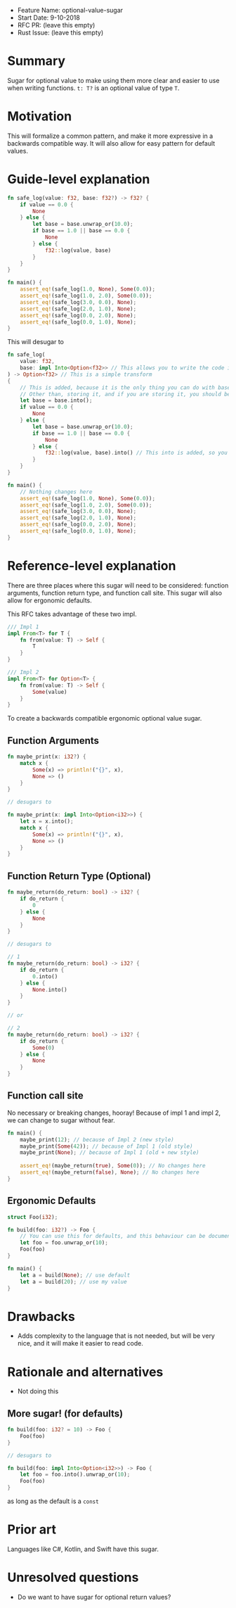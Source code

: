 - Feature Name: optional-value-sugar
- Start Date: 9-10-2018
- RFC PR: (leave this empty)
- Rust Issue: (leave this empty)

# Summary
[summary]: #summary

Sugar for optional value to make using them more clear and easier to use when writing functions. `t: T?` is an optional value of type `T`.

# Motivation
[motivation]: #motivation

This will formalize a common pattern, and make it more expressive in a backwards compatible way. It will also allow for easy pattern for default values.

# Guide-level explanation
[guide-level-explanation]: #guide-level-explanation

```Rust
fn safe_log(value: f32, base: f32?) -> f32? {
    if value == 0.0 {
        None
    } else {
        let base = base.unwrap_or(10.0);
        if base == 1.0 || base == 0.0 {
            None
        } else {
            f32::log(value, base)
        }
    }
}

fn main() {
    assert_eq!(safe_log(1.0, None), Some(0.0));
    assert_eq!(safe_log(1.0, 2.0), Some(0.0));
    assert_eq!(safe_log(3.0, 0.0), None);
    assert_eq!(safe_log(2.0, 1.0), None);
    assert_eq!(safe_log(0.0, 2.0), None);
    assert_eq!(safe_log(0.0, 1.0), None);
}
```

This will desugar to

```Rust
fn safe_log(
    value: f32,
    base: impl Into<Option<f32>> // This allows you to write the code in main, without using Some(...) at the call site
) -> Option<f32> // This is a simple transform
{
    // This is added, because it is the only thing you can do with base.
    // Other than, storing it, and if you are storing it, you should be more explicit about it
    let base = base.into();
    if value == 0.0 {
        None
    } else {
        let base = base.unwrap_or(10.0);
        if base == 1.0 || base == 0.0 {
            None
        } else {
            f32::log(value, base).into() // This into is added, so you can convert into an Option, without writing Some(...), this will also allow other conversions, and that is fine, we could also change to auto wrap the value in a Some
        }
    }
}

fn main() {
    // Nothing changes here
    assert_eq!(safe_log(1.0, None), Some(0.0));
    assert_eq!(safe_log(1.0, 2.0), Some(0.0));
    assert_eq!(safe_log(3.0, 0.0), None);
    assert_eq!(safe_log(2.0, 1.0), None);
    assert_eq!(safe_log(0.0, 2.0), None);
    assert_eq!(safe_log(0.0, 1.0), None);
}
```

# Reference-level explanation
[reference-level-explanation]: #reference-level-explanation

There are three places where this sugar will need to be considered: function arguments, function return type, and function call site. This sugar will also allow for ergonomic defaults.

This RFC takes advantage of these two impl.

```Rust
/// Impl 1
impl From<T> for T {
    fn from(value: T) -> Self {
        T
    }
}

/// Impl 2
impl From<T> for Option<T> {
    fn from(value: T) -> Self {
        Some(value)
    }
}
```
To create a backwards compatible ergonomic optional value sugar.

## Function Arguments

```Rust
fn maybe_print(x: i32?) {
    match x {
        Some(x) => println!("{}", x),
        None => ()
    }
}

// desugars to

fn maybe_print(x: impl Into<Option<i32>>) {
    let x = x.into();
    match x {
        Some(x) => println!("{}", x),
        None => ()
    }
}
```

## Function Return Type (Optional)

```Rust
fn maybe_return(do_return: bool) -> i32? {
    if do_return {
        0
    } else {
        None
    }
}

// desugars to

// 1
fn maybe_return(do_return: bool) -> i32? {
    if do_return {
        0.into()
    } else {
        None.into()
    }
}

// or

// 2
fn maybe_return(do_return: bool) -> i32? {
    if do_return {
        Some(0)
    } else {
        None
    }
}
```

## Function call site

No necessary or breaking changes, hooray! Because of impl 1 and impl 2, we can change to sugar without fear.

```Rust
fn main() {
    maybe_print(12); // because of Impl 2 (new style)
    maybe_print(Some(42)); // because of Impl 1 (old style)
    maybe_print(None); // because of Impl 1 (old + new style)
    
    assert_eq!(maybe_return(true), Some(0)); // No changes here
    assert_eq!(maybe_return(false), None); // No changes here
}
```

## Ergonomic Defaults

```Rust
struct Foo(i32);

fn build(foo: i32?) -> Foo {
    // You can use this for defaults, and this behaviour can be documented
    let foo = foo.unwrap_or(10);
    Foo(foo)
}

fn main() {
    let a = build(None); // use default
    let a = build(20); // use my value
}
```

# Drawbacks
[drawbacks]: #drawbacks

 - Adds complexity to the language that is not needed, but will be very nice, and it will make it easier to read code.

# Rationale and alternatives
[rationale-and-alternatives]: #rationale-and-alternatives

 - Not doing this

## More sugar! (for defaults)

```Rust
fn build(foo: i32? = 10) -> Foo {
    Foo(foo)
}

// desugars to

fn build(foo: impl Into<Option<i32>>) -> Foo {
    let foo = foo.into().unwrap_or(10);
    Foo(foo)
}
```

as long as the default is a `const`

## 

# Prior art
[prior-art]: #prior-art

Languages like C#, Kotlin, and Swift have this sugar.

# Unresolved questions
[unresolved-questions]: #unresolved-questions

 - Do we want to have sugar for optional return values?